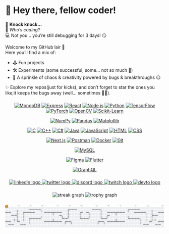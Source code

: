 
# 🚀 Hey there, fellow coder!  

🚪 **Knock knock...**  
👤 *Who’s coding?*  
💻 Not you… you’re still debugging for 3 days! 😏

Welcome to my GitHub lair 👾  
Here you’ll find a mix of:  
- 🕹️ Fun projects  
- 🛠️ Experiments (some successful, some... not so much 🙈)  
- 🌌 A sprinkle of chaos & creativity powered by bugs & breakthroughs 😒

✨ Explore my repos(just for kicks), and don’t forget to star the ones you like,it keeps the bugs away (well… sometimes 🐛🔥).  

###

<div align="center">

  <!-- Core Stacks -->
  <a href="https://www.mongodb.com/" target="_blank" rel="noopener noreferrer"><img src="https://skillicons.dev/icons?i=mongodb" height="60" alt="MongoDB" /></a>
  <a href="https://expressjs.com/" target="_blank" rel="noopener noreferrer"><img src="https://skillicons.dev/icons?i=express" height="60" alt="Express" /></a>
  <a href="https://reactjs.org/" target="_blank" rel="noopener noreferrer"><img src="https://skillicons.dev/icons?i=react" height="60" alt="React" /></a>
  <a href="https://nodejs.org/" target="_blank" rel="noopener noreferrer"><img src="https://skillicons.dev/icons?i=nodejs" height="60" alt="Node.js" /></a>
  <a href="https://www.python.org/" target="_blank" rel="noopener noreferrer"><img src="https://skillicons.dev/icons?i=python" height="60" alt="Python" /></a>
  <a href="https://www.tensorflow.org/" target="_blank" rel="noopener noreferrer"><img src="https://skillicons.dev/icons?i=tensorflow" height="60" alt="TensorFlow" /></a>
  <a href="https://pytorch.org/" target="_blank" rel="noopener noreferrer"><img src="https://skillicons.dev/icons?i=pytorch" height="60" alt="PyTorch" /></a>
  <a href="https://opencv.org/" target="_blank" rel="noopener noreferrer"><img src="https://skillicons.dev/icons?i=opencv" height="60" alt="OpenCV" /></a>
  <a href="https://scikit-learn.org/" target="_blank" rel="noopener noreferrer"><img src="https://skillicons.dev/icons?i=sklearn" height="60" alt="Scikit-Learn" /></a>

  <!-- Data Science -->
  <a href="https://numpy.org/" target="_blank" rel="noopener noreferrer"><img src="https://cdn.jsdelivr.net/gh/devicons/devicon/icons/numpy/numpy-original.svg" height="60" alt="NumPy" /></a>
  <a href="https://pandas.pydata.org/" target="_blank" rel="noopener noreferrer"><img src="https://cdn.jsdelivr.net/gh/devicons/devicon/icons/pandas/pandas-original.svg" height="60" alt="Pandas" /></a>
  <a href="https://matplotlib.org/" target="_blank" rel="noopener noreferrer"><img src="https://cdn.jsdelivr.net/gh/devicons/devicon/icons/matplotlib/matplotlib-original.svg" height="60" alt="Matplotlib" /></a>

  <!-- Programming Languages -->
  <a href="https://en.wikipedia.org/wiki/C_(programming_language)" target="_blank" rel="noopener noreferrer"><img src="https://skillicons.dev/icons?i=c" height="60" alt="C" /></a>
  <a href="https://isocpp.org/" target="_blank" rel="noopener noreferrer"><img src="https://skillicons.dev/icons?i=cpp" height="60" alt="C++" /></a>
  <a href="https://learn.microsoft.com/en-us/dotnet/csharp/" target="_blank" rel="noopener noreferrer"><img src="https://skillicons.dev/icons?i=cs" height="60" alt="C#" /></a>
  <a href="https://www.java.com/" target="_blank" rel="noopener noreferrer"><img src="https://skillicons.dev/icons?i=java" height="60" alt="Java" /></a>
  <a href="https://developer.mozilla.org/en-US/docs/Web/JavaScript" target="_blank" rel="noopener noreferrer"><img src="https://skillicons.dev/icons?i=js" height="60" alt="JavaScript" /></a>
  <a href="https://developer.mozilla.org/en-US/docs/Web/HTML" target="_blank" rel="noopener noreferrer"><img src="https://skillicons.dev/icons?i=html" height="60" alt="HTML" /></a>
  <a href="https://developer.mozilla.org/en-US/docs/Web/CSS" target="_blank" rel="noopener noreferrer"><img src="https://skillicons.dev/icons?i=css" height="60" alt="CSS" /></a>

  <!-- Frameworks & Tools -->
  <a href="https://nextjs.org/" target="_blank" rel="noopener noreferrer"><img src="https://skillicons.dev/icons?i=nextjs" height="60" alt="Next.js" /></a>
  <a href="https://www.postman.com/" target="_blank" rel="noopener noreferrer"><img src="https://skillicons.dev/icons?i=postman" height="60" alt="Postman" /></a>
  <a href="https://www.docker.com/" target="_blank" rel="noopener noreferrer"><img src="https://skillicons.dev/icons?i=docker" height="60" alt="Docker" /></a>
  <a href="https://git-scm.com/" target="_blank" rel="noopener noreferrer"><img src="https://skillicons.dev/icons?i=git" height="60" alt="Git" /></a>

  <!-- Databases -->
  <a href="https://www.mysql.com/" target="_blank" rel="noopener noreferrer"><img src="https://skillicons.dev/icons?i=mysql" height="60" alt="MySQL" /></a>

  <!-- Design & Mobile -->
  <a href="https://www.figma.com/" target="_blank" rel="noopener noreferrer"><img src="https://skillicons.dev/icons?i=figma" height="60" alt="Figma" /></a>
  <a href="https://flutter.dev/" target="_blank" rel="noopener noreferrer"><img src="https://skillicons.dev/icons?i=flutter" height="60" alt="Flutter" /></a>

  <!-- APIs -->
  <a href="https://graphql.org/" target="_blank" rel="noopener noreferrer"><img src="https://skillicons.dev/icons?i=graphql" height="60" alt="GraphQL" /></a>
</div>

###

<div align="center">
  <a href="https://www.linkedin.com/in/YOUR-LINKEDIN" target="_blank" rel="noopener noreferrer">
    <img src="https://img.shields.io/static/v1?message=LinkedIn&logo=linkedin&label=&color=0077B5&logoColor=white&labelColor=&style=for-the-badge" height="25" alt="linkedin logo" />
  </a>
  <a href="https://twitter.com/YOUR-TWITTER" target="_blank" rel="noopener noreferrer">
    <img src="https://img.shields.io/static/v1?message=Twitter&logo=twitter&label=&color=1DA1F2&logoColor=white&labelColor=&style=for-the-badge" height="25" alt="twitter logo" />
  </a>
  <a href="https://discord.com/users/YOUR-DISCORD" target="_blank" rel="noopener noreferrer">
    <img src="https://img.shields.io/static/v1?message=Discord&logo=discord&label=&color=7289DA&logoColor=white&labelColor=&style=for-the-badge" height="25" alt="discord logo" />
  </a>
  <a href="https://twitch.tv/YOUR-TWITCH" target="_blank" rel="noopener noreferrer">
    <img src="https://img.shields.io/static/v1?message=Twitch&logo=twitch&label=&color=9146FF&logoColor=white&labelColor=&style=for-the-badge" height="25" alt="twitch logo" />
  </a>
  <a href="https://dev.to/YOUR-DEVTO" target="_blank" rel="noopener noreferrer">
    <img src="https://img.shields.io/static/v1?message=dev.to&logo=dev.to&label=&color=0A0A0A&logoColor=white&labelColor=&style=for-the-badge" height="25" alt="devto logo" />
  </a>
</div>

###

<div align="center">
  <img src="https://streak-stats.demolab.com?user=Maria-Bano&locale=en&mode=daily&theme=dracula&hide_border=false&border_radius=5" height="150" alt="streak graph" />
  <img src="https://github-profile-trophy.vercel.app/?username=Maria-Bano&theme=dracula&row=1&margin-w=8&margin-h=8&no-bg=false&no-frame=false" height="150" alt="trophy graph" />
</div>

###

<picture>
  <source media="(prefers-color-scheme: dark)" srcset="https://raw.githubusercontent.com/Maria-Bano/Maria-Bano/output/pacman-contribution-graph-dark.svg">
  <source media="(prefers-color-scheme: light)" srcset="https://raw.githubusercontent.com/Maria-Bano/Maria-Bano/output/pacman-contribution-graph.svg">
  <img alt="Pac-Man contribution graph" src="https://raw.githubusercontent.com/Maria-Bano/Maria-Bano/output/pacman-contribution-graph.svg">
</picture>
